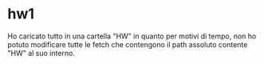 # hw1

Ho caricato tutto in una cartella "HW" in quanto per motivi di tempo, non ho potuto modificare tutte le fetch che contengono il path assoluto contente "HW" al suo interno.
